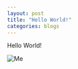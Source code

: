 ```yaml
---
layout: post
title: "Hello World!"
categories: blogs
---
```


Hello World!

![Me](https://kasper-picbed.oss-cn-shenzhen.aliyuncs.com/Profile.jpg)

